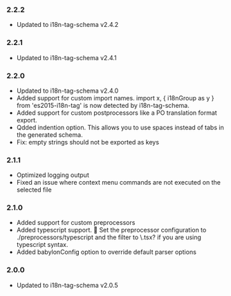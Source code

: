 ### 2.2.2

* Updated to i18n-tag-schema v2.4.2

### 2.2.1

* Updated to i18n-tag-schema v2.4.1

### 2.2.0

* Updated to i18n-tag-schema v2.4.0
* Added support for custom import names. import x, { i18nGroup as y } from 'es2015-i18n-tag' is now detected by i18n-tag-schema.
* Added support for custom postprocessors like a PO translation format export.
* Qdded indention option. This allows you to use spaces instead of tabs in the generated schema.
* Fix: empty strings should not be exported as keys

### 2.1.1

* Optimized logging output
* Fixed an issue where context menu commands are not executed on the selected file

### 2.1.0

* Added support for custom preprocessors
* Added typescript support. 🎉 Set the preprocessor configuration to ./preprocessors/typescript and the filter to \\.tsx? if you are using typescript syntax.
* Added babylonConfig option to override default parser options

### 2.0.0

* Updated to i18n-tag-schema v2.0.5